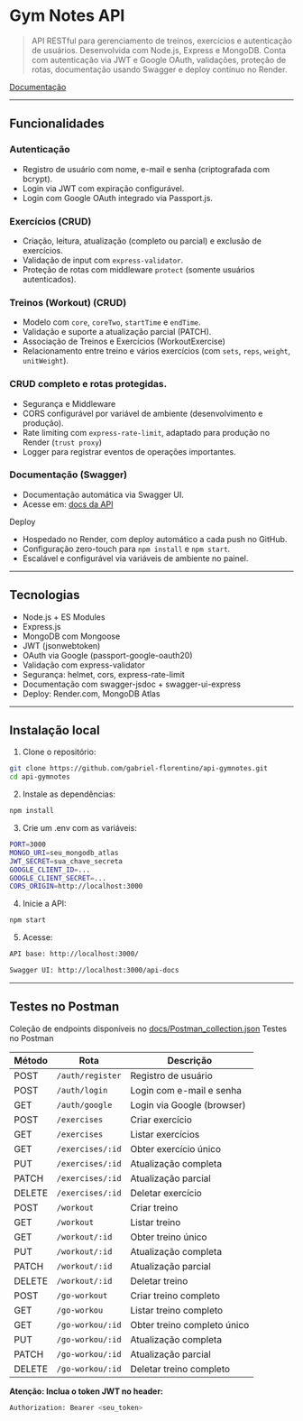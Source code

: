 # Gym Notes API
> API RESTful para gerenciamento de treinos, exercícios e autenticação de usuários. Desenvolvida com Node.js, Express e MongoDB. Conta com autenticação via JWT e Google OAuth, validações, proteção de rotas, documentação usando Swagger e deploy contínuo no Render.

[Documentação](https://api-gymnotes.onrender.com/api-docs)

---

## Funcionalidades

### Autenticação
* Registro de usuário com nome, e-mail e senha (criptografada com bcrypt).
* Login via JWT com expiração configurável.
* Login com Google OAuth integrado via Passport.js.

### Exercícios (CRUD)
* Criação, leitura, atualização (completo ou parcial) e exclusão de exercícios.
* Validação de input com ``express-validator``.
* Proteção de rotas com middleware ``protect`` (somente usuários autenticados).

### Treinos (Workout) (CRUD)
* Modelo com ``core``, ``coreTwo``, ``startTime`` e ``endTime``.
* Validação e suporte a atualização parcial (PATCH).
* Associação de Treinos e Exercícios (WorkoutExercise)
* Relacionamento entre treino e vários exercícios (com ``sets``, ``reps``, ``weight``, ``unitWeight``).

### CRUD completo e rotas protegidas.
* Segurança e Middleware
* CORS configurável por variável de ambiente (desenvolvimento e produção).
* Rate limiting com ``express-rate-limit``, adaptado para produção no Render (``trust proxy``)
* Logger para registrar eventos de operações importantes.

### Documentação (Swagger)
* Documentação automática via Swagger UI.
* Acesse em: [docs da API](https://api-gymnotes.onrender.com/api-docs)

Deploy
* Hospedado no Render, com deploy automático a cada push no GitHub.
* Configuração zero-touch para ``npm install`` e ``npm start``.
* Escalável e configurável via variáveis de ambiente no painel.

---

## Tecnologias
* Node.js + ES Modules
* Express.js
* MongoDB com Mongoose
* JWT (jsonwebtoken)
* OAuth via Google (passport-google-oauth20)
* Validação com express-validator
* Segurança: helmet, cors, express-rate-limit
* Documentação com swagger-jsdoc + swagger-ui-express
* Deploy: Render.com, MongoDB Atlas

---

## Instalação local

1. Clone o repositório:
```bash
git clone https://github.com/gabriel-florentino/api-gymnotes.git
cd api-gymnotes
```

2. Instale as dependências:
```bash
npm install
```

3. Crie um .env com as variáveis:
```bash
PORT=3000
MONGO_URI=seu_mongodb_atlas
JWT_SECRET=sua_chave_secreta
GOOGLE_CLIENT_ID=...
GOOGLE_CLIENT_SECRET=...
CORS_ORIGIN=http://localhost:3000
```

4. Inicie a API:
```bash
npm start
```

5. Acesse:
```bash
API base: http://localhost:3000/

Swagger UI: http://localhost:3000/api-docs
```

---

## Testes no Postman
Coleção de endpoints disponíveis no [docs/Postman_collection.json](docs/postman_collection.json)
Testes no Postman

| Método                | Rota             | Descrição                  |
| --------------------- | ---------------- | -------------------------- |
| POST                  | `/auth/register` | Registro de usuário        |
| POST                  | `/auth/login`    | Login com e-mail e senha   |
| GET                   | `/auth/google`   | Login via Google (browser) |
| POST                  | `/exercises`     | Criar exercício            |
| GET                   | `/exercises`     | Listar exercícios          |
| GET                   | `/exercises/:id` | Obter exercício único      |
| PUT                   | `/exercises/:id` | Atualização completa       |
| PATCH                 | `/exercises/:id` | Atualização parcial        |
| DELETE                | `/exercises/:id` | Deletar exercício          |
| POST                  | `/workout`       | Criar treino               |
| GET                   | `/workout`       | Listar treino              |
| GET                   | `/workout/:id`   | Obter treino único         |
| PUT                   | `/workout/:id`   | Atualização completa       |
| PATCH                 | `/workout/:id`   | Atualização parcial        |
| DELETE                | `/workout/:id`   | Deletar treino             |
| POST                  | `/go-workout`    | Criar treino completo      |
| GET                   | `/go-workou`     | Listar treino completo     |
| GET                   | `/go-workou/:id` | Obter treino completo único|
| PUT                   | `/go-workou/:id` | Atualização completa       |
| PATCH                 | `/go-workou/:id` | Atualização parcial        |
| DELETE                | `/go-workou/:id` | Deletar treino completo    |

**Atenção: Inclua o token JWT no header:**
```bash
Authorization: Bearer <seu_token>
```